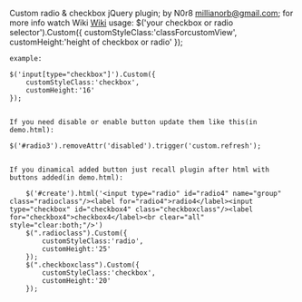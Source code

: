 ﻿Custom radio & checkbox jQuery plugin;
by N0r8 millianorb@gmail.com;
for more info watch Wiki <a href="https://github.com/n0r8/Custom-radio-checkbox-buttons/wiki">Wiki</a>
	usage:
	$('your checkbox or radio selector').Custom({
		customStyleClass:'classForcustomView',
		customHeight:'height of checkbox or radio'
	});
	
	example:
	
	$('input[type="checkbox"]').Custom({
		customStyleClass:'checkbox',
		customHeight:'16'
	});
	
	
	If you need disable or enable button update them like this(in demo.html):
	
	$('#radio3').removeAttr('disabled').trigger('custom.refresh');
	
	
	If you dinamical added button just recall plugin after html with buttons added(in demo.html):
		
		$('#create').html('<input type="radio" id="radio4" name="group" class="radioclass"/><label for="radio4">radio4</label><input type="checkbox" id="checkbox4" class="checkboxclass"/><label for="checkbox4">checkbox4</label><br clear="all" style="clear:both;"/>')
		$(".radioclass").Custom({
			customStyleClass:'radio',
			customHeight:'25'
		});
		$(".checkboxclass").Custom({
			customStyleClass:'checkbox',
			customHeight:'20'
		});
	